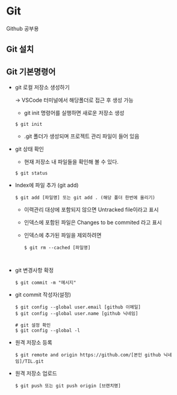 # Git

Github 공부용



## Git 설치







## Git 기본명령어

- git 로컬 저장소 생성하기

  ->  VSCode 터미널에서 해당폴더로 접근 후 생성 가능

  - git init 명령어를 실행하면 새로운 저장소 생성

  ```
  $ git init
  ```

  - .git 폴더가 생성되며 프로젝트 관리 파일이 들어 있음



- git 상태 확인

  -  현재 저장소 내 파일들을 확인해 볼 수 있다.

  ```
  $ git status
  ```



- Index에 파일 추가 (git add)

  ```
  $ git add [파일명] 또는 git add . (해당 폴더 한번에 올리기)
  ```

  - 이력관리 대상에 포함되지 않으면 Untracked file이라고 표시

  - 인덱스에 포함된 파일은 Changes to be commited 라고 표시

  - 인덱스에 추가된 파일을 제외하려면 

    ```
    $ git rm --cached [파일명]



- git 변경사항 확정 

  ```t
  $ git commit -m "메시지"
  ```



- git commit 작성자(설정)

  ```
  $ git config --global user.email [github 이메일]
  $ git config --global user.name [github 닉네임]
  
  # git 설정 확인
  $ git config --global -l
  ```



- 원격 저장소 등록

  ```
  $ git remote and origin https://github.com/[본인 github 닉네임]/TIL.git
  ```



- 원격 저장소 업로드

  ```
  $ git push 또는 git push origin [브랜치명]
  ```

  

